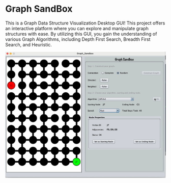 <h1>Graph SandBox</h1>

This is a Graph Data Structure Visualization Desktop GUI! This project offers an interactive platform where you can explore and manipulate graph structures with ease. By utilizing this GUI, you gain the understanding of various Graph Algorithms, including Depth First Search, Breadth First Search, and Heuristic.
 
<img src="graphsandbox.gif"/>
